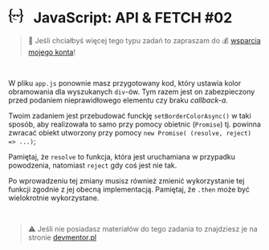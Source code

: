 # [![](../assets/img/logo-readme2.jpg)](https://devmentor.pl) &nbsp; JavaScript: API & FETCH #02

> :loudspeaker: Jeśli chciałbyś więcej tego typu zadań to zapraszam do :moneybag: [wsparcia mojego konta](https://github.com/sponsors/devmentor-pl)!

&nbsp;

W pliku `app.js` ponownie masz przygotowany kod, który ustawia kolor obramowania dla wyszukanych `div`-ów. Tym razem jest on zabezpieczony przed podaniem nieprawidłowego elementu czy braku *callback-a*.

Twoim zadaniem jest przebudować funckję `setBorderColorAsync()` w taki sposób, aby realizowała to samo przy pomocy obietnic (`Promise`) tj. powinna zwracać obiekt utworzony przy pomocy `new Promise( (resolve, reject) => ...)`;

Pamiętaj, że `resolve` to funkcja, która jest uruchamiana w przypadku powodzenia, natomiast `reject` gdy coś jest nie tak.

Po wprowadzeniu tej zmiany musisz również zmienić wykorzystanie tej funkcji zgodnie z jej obecną implementacją. Pamiętaj, że `.then` może być wielokrotnie wykorzystane.

&nbsp;

> :warning: Jeśli nie posiadasz materiałów do tego zadania to znajdziesz je na stronie [devmentor.pl](https://devmentor.pl/p/js-api-and-fetch/)
